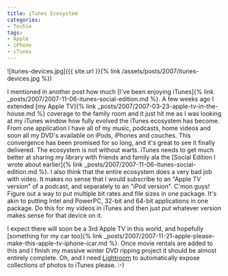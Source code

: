 ```yaml
---
title: iTunes Ecosystem
categories:
- Techie
tags:
- Apple
- iPhone
- iTunes
---
```


![itunes-devices.jpg]({{ site.url }}{% link /assets/posts/2007/itunes-devices.jpg %})

I mentioned in another post how much [I've been enjoying iTunes]{% link _posts/2007/2007-11-06-itunes-social-edition.md %}. A few weeks ago I extended [my Apple TV]{% link _posts/2007/2007-03-23-apple-tv-in-the-house.md %} coverage to the family room and it just hit me as I was looking at my iTunes window how fully evolved the iTunes ecosystem has become. From one application I have all of my music, podcasts, home videos and soon all my DVD's available on iPods, iPhones and couches. This convergence has been promised for so long, and it's great to see it finally delivered.
The ecosystem is not without warts. iTunes needs to get much better at sharing my library with friends and family ala the [Social Edition I wrote about earlier]{% link _posts/2007/2007-11-06-itunes-social-edition.md %}. I also think that the entire ecosystem does a very bad job with video. It makes no sense that I would subscribe to an "Apple TV version" of a podcast, and separately to an "iPod version". C'mon guys! Figure out a way to put multiple bit rates and file sizes in one package. It's akin to putting Intel and PowerPC, 32-bit and 64-bit applications in one package. Do this for my videos in iTunes and then just put whatever version makes sense for that device on it.

I expect there will soon be a 3rd Apple TV in this world, and hopefully [something for my car too]{% link _posts/2007/2007-11-21-apple-please-make-this-apple-tv-iphone-icar.md %}. Once movie rentals are added to this and I finish my massive winter DVD ripping project it should be almost entirely complete. Oh, and I need [Lightroom](http://www.adobe.com/products/photoshoplightroom/) to automatically expose collections of photos to iTunes please. :-)
